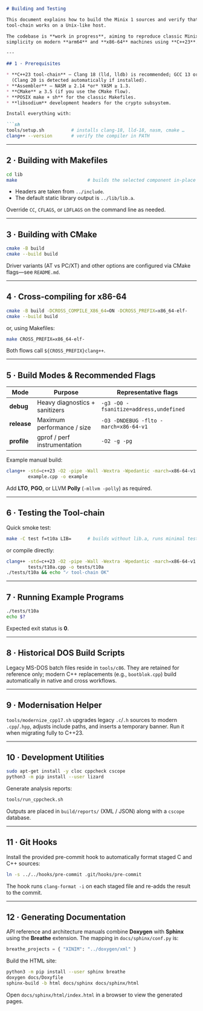 ````markdown
# Building and Testing

This document explains how to build the Minix 1 sources and verify that the
tool-chain works on a Unix-like host.

The codebase is **work in progress**, aiming to reproduce classic Minix
simplicity on modern **arm64** and **x86-64** machines using **C++23**.

---

## 1 · Prerequisites

* **C++23 tool-chain** – Clang 18 (lld, lldb) is recommended; GCC 13 or newer also works  
  (Clang 20 is detected automatically if installed).
* **Assembler** – NASM ≥ 2.14 *or* YASM ≥ 1.3.
* **CMake** ≥ 3.5 (if you use the CMake flow).
* **POSIX make + sh** for the classic Makefiles.
* **libsodium** development headers for the crypto subsystem.

Install everything with:

```sh
tools/setup.sh          # installs clang-18, lld-18, nasm, cmake …
clang++ --version       # verify the compiler in PATH
````

---

## 2 · Building with Makefiles

```sh
cd lib
make                          # builds the selected component in-place
```

* Headers are taken from `../include`.
* The default static library output is `../lib/lib.a`.

Override `CC`, `CFLAGS`, or `LDFLAGS` on the command line as needed.

---

## 3 · Building with CMake

```sh
cmake -B build
cmake --build build
```

Driver variants (AT vs PC/XT) and other options are configured via CMake
flags—see `README.md`.

---

## 4 · Cross-compiling for x86-64

```sh
cmake -B build -DCROSS_COMPILE_X86_64=ON -DCROSS_PREFIX=x86_64-elf-
cmake --build build
```

or, using Makefiles:

```sh
make CROSS_PREFIX=x86_64-elf-
```

Both flows call `${CROSS_PREFIX}clang++`.

---

## 5 · Build Modes & Recommended Flags

| Mode        | Purpose                        | Representative flags                   |
| ----------- | ------------------------------ | -------------------------------------- |
| **debug**   | Heavy diagnostics + sanitizers | `-g3 -O0 -fsanitize=address,undefined` |
| **release** | Maximum performance / size     | `-O3 -DNDEBUG -flto -march=x86-64-v1`  |
| **profile** | gprof / perf instrumentation   | `-O2 -g -pg`                           |

Example manual build:

```sh
clang++ -std=c++23 -O2 -pipe -Wall -Wextra -Wpedantic -march=x86-64-v1 \
        example.cpp -o example
```

Add **LTO**, **PGO**, or LLVM **Polly** (`-mllvm -polly`) as required.

---

## 6 · Testing the Tool-chain

Quick smoke test:

```sh
make -C test f=t10a LIB=      # builds without lib.a, runs minimal test
```

or compile directly:

```sh
clang++ -std=c++23 -O2 -pipe -Wall -Wextra -Wpedantic -march=x86-64-v1 \
        tests/t10a.cpp -o tests/t10a
./tests/t10a && echo "✓ tool-chain OK"
```

---

## 7 · Running Example Programs

```sh
./tests/t10a
echo $?
```

Expected exit status is **0**.

---

## 8 · Historical DOS Build Scripts

Legacy MS-DOS batch files reside in `tools/c86`.
They are retained for reference only; modern C++ replacements (e.g.,
`bootblok.cpp`) build automatically in native and cross workflows.

---

## 9 · Modernisation Helper

`tools/modernize_cpp17.sh` upgrades legacy `.c`/`.h` sources to modern
`.cpp`/`.hpp`, adjusts include paths, and inserts a temporary banner.
Run it when migrating fully to C++23.

---

## 10 · Development Utilities

```sh
sudo apt-get install -y cloc cppcheck cscope
python3 -m pip install --user lizard
```

Generate analysis reports:

```sh
tools/run_cppcheck.sh
```

Outputs are placed in `build/reports/` (XML / JSON) along with a `cscope`
database.

---

## 11 · Git Hooks

Install the provided pre-commit hook to automatically format staged C and C++ sources:

```sh
ln -s ../../hooks/pre-commit .git/hooks/pre-commit
```

The hook runs `clang-format -i` on each staged file and re-adds the result to the commit.

---

## 12 · Generating Documentation

API reference and architecture manuals combine **Doxygen** with **Sphinx**
using the **Breathe** extension. The mapping in `docs/sphinx/conf.py` is:

```python
breathe_projects = { "XINIM": "../doxygen/xml" }
```

Build the HTML site:

```bash
python3 -m pip install --user sphinx breathe
doxygen docs/Doxyfile
sphinx-build -b html docs/sphinx docs/sphinx/html
```

Open `docs/sphinx/html/index.html` in a browser to view the generated pages.

```
```
